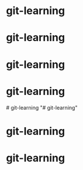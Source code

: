 # git-learning
# git-learning
# git-learning
# git-learning
#   g i t - l e a r n i n g  
 "# git-learning" 
# git-learning
# git-learning
